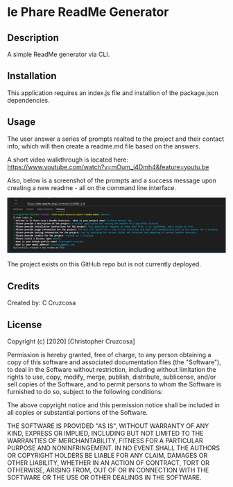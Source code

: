# le Phare ReadMe Generator

## Description 
A simple ReadMe generator via CLI.
         
## Installation
This application requires an index.js file and installion of the package.json dependencies.
          
## Usage 
The user answer a series of prompts realted to the project and their contact info, which will then create a readme.md file based on the answers.

A short video walkthrough is located here: https://www.youtube.com/watch?v=mOum_i4Dmh4&feature=youtu.be

Also, below is a screenshot of the prompts and a success message upon creating a new readme - all on the command line interface.


![page screenshot](./images/screenshot1.png)

The project exists on this GitHub repo but is not currently deployed.
          
## Credits
Created by: C Cruzcosa
          
## License
Copyright (c) [2020] [Christopher Cruzcosa]

Permission is hereby granted, free of charge, to any person obtaining a copy of this software and associated documentation files (the "Software"), to deal in the Software without restriction, including without limitation the rights to use, copy, modify, merge, publish, distribute, sublicense, and/or sell copies of the Software, and to permit persons to whom the Software is furnished to do so, subject to the following conditions:

The above copyright notice and this permission notice shall be included in all copies or substantial portions of the Software.

THE SOFTWARE IS PROVIDED "AS IS", WITHOUT WARRANTY OF ANY KIND, EXPRESS OR IMPLIED, INCLUDING BUT NOT LIMITED TO THE WARRANTIES OF MERCHANTABILITY, FITNESS FOR A PARTICULAR PURPOSE AND NONINFRINGEMENT. IN NO EVENT SHALL THE AUTHORS OR COPYRIGHT HOLDERS BE LIABLE FOR ANY CLAIM, DAMAGES OR OTHER LIABILITY, WHETHER IN AN ACTION OF CONTRACT, TORT OR OTHERWISE, ARISING FROM, OUT OF OR IN CONNECTION WITH THE SOFTWARE OR THE USE OR OTHER DEALINGS IN THE SOFTWARE.